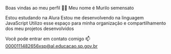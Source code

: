 Boas vindas ao meu perfil 💙💙
Meu nome é Murilo semensato 

Estou estudando na Alura
Estou me desenvolvendo na linguagem JavaScript
Utilizo esse espaço para minha organização e compartilhamento dos meu projetos desenvolvidos

Você pode entrar em contato comigo 📫
0000111482656xsp@al.educacao.sp.gov.br

